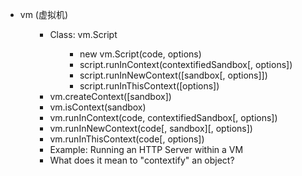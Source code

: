 <ul>
<li>vm (虚拟机)
<ul>
<ul>
<li>Class: vm.Script
<ul>
<ul>
<li>new vm.Script(code, options)</li>
<li>script.runInContext(contextifiedSandbox[, options])</li>
<li>script.runInNewContext([sandbox[, options]])</li>
<li>script.runInThisContext([options])</li>
</ul>
</ul>
</li>
<li>vm.createContext([sandbox])</li>
<li>vm.isContext(sandbox)</li>
<li>vm.runInContext(code, contextifiedSandbox[, options])</li>
<li>vm.runInNewContext(code[, sandbox][, options])</li>
<li>vm.runInThisContext(code[, options])</li>
<li>Example: Running an HTTP Server within a VM</li>
<li>What does it mean to "contextify" an object?</li>
</ul>
</ul>
</li>
</ul>
